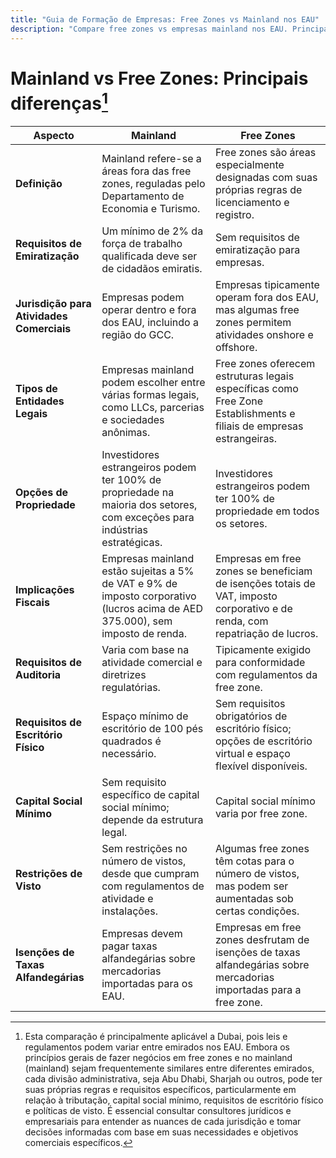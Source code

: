 ```yaml
---
title: "Guia de Formação de Empresas: Free Zones vs Mainland nos EAU"
description: "Compare free zones vs empresas mainland nos EAU. Principais diferenças em impostos, propriedade, vistos e atividades comerciais entre configuração em free zone e mainland."
---
```


# Mainland vs Free Zones: Principais diferenças[^1]

| **Aspecto**                               | **Mainland**                                                                                                                  | **Free Zones**                                                                                                             |
| ----------------------------------------- | ----------------------------------------------------------------------------------------------------------------------------- | -------------------------------------------------------------------------------------------------------------------------- |
| **Definição**                             | Mainland refere-se a áreas fora das free zones, reguladas pelo Departamento de Economia e Turismo.                            | Free zones são áreas especialmente designadas com suas próprias regras de licenciamento e registro.                        |
| **Requisitos de Emiratização**            | Um mínimo de 2% da força de trabalho qualificada deve ser de cidadãos emiratis.                                               | Sem requisitos de emiratização para empresas.                                                                              |
| **Jurisdição para Atividades Comerciais** | Empresas podem operar dentro e fora dos EAU, incluindo a região do GCC.                                                       | Empresas tipicamente operam fora dos EAU, mas algumas free zones permitem atividades onshore e offshore.                   |
| **Tipos de Entidades Legais**             | Empresas mainland podem escolher entre várias formas legais, como LLCs, parcerias e sociedades anônimas.                      | Free zones oferecem estruturas legais específicas como Free Zone Establishments e filiais de empresas estrangeiras.        |
| **Opções de Propriedade**                 | Investidores estrangeiros podem ter 100% de propriedade na maioria dos setores, com exceções para indústrias estratégicas.    | Investidores estrangeiros podem ter 100% de propriedade em todos os setores.                                               |
| **Implicações Fiscais**                   | Empresas mainland estão sujeitas a 5% de VAT e 9% de imposto corporativo (lucros acima de AED 375.000), sem imposto de renda. | Empresas em free zones se beneficiam de isenções totais de VAT, imposto corporativo e de renda, com repatriação de lucros. |
| **Requisitos de Auditoria**               | Varia com base na atividade comercial e diretrizes regulatórias.                                                              | Tipicamente exigido para conformidade com regulamentos da free zone.                                                       |
| **Requisitos de Escritório Físico**       | Espaço mínimo de escritório de 100 pés quadrados é necessário.                                                                | Sem requisitos obrigatórios de escritório físico; opções de escritório virtual e espaço flexível disponíveis.              |
| **Capital Social Mínimo**                 | Sem requisito específico de capital social mínimo; depende da estrutura legal.                                                | Capital social mínimo varia por free zone.                                                                                 |
| **Restrições de Visto**                   | Sem restrições no número de vistos, desde que cumpram com regulamentos de atividade e instalações.                            | Algumas free zones têm cotas para o número de vistos, mas podem ser aumentadas sob certas condições.                       |
| **Isenções de Taxas Alfandegárias**       | Empresas devem pagar taxas alfandegárias sobre mercadorias importadas para os EAU.                                            | Empresas em free zones desfrutam de isenções de taxas alfandegárias sobre mercadorias importadas para a free zone.         |

[^1]: Esta comparação é principalmente aplicável a Dubai, pois leis e regulamentos podem variar entre emirados nos EAU. Embora os princípios gerais de fazer negócios em free zones e no mainland (mainland) sejam frequentemente similares entre diferentes emirados, cada divisão administrativa, seja Abu Dhabi, Sharjah ou outros, pode ter suas próprias regras e requisitos específicos, particularmente em relação à tributação, capital social mínimo, requisitos de escritório físico e políticas de visto. É essencial consultar consultores jurídicos e empresariais para entender as nuances de cada jurisdição e tomar decisões informadas com base em suas necessidades e objetivos comerciais específicos.
